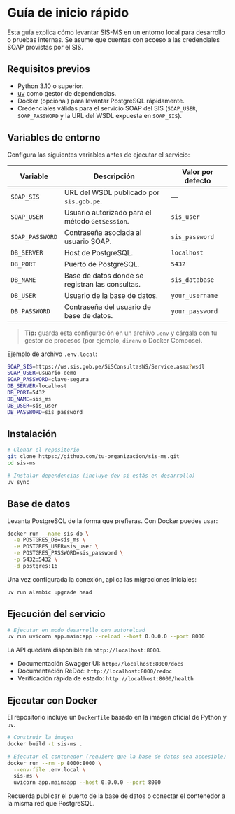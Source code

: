 # Guía de inicio rápido

Esta guía explica cómo levantar SIS-MS en un entorno local para desarrollo o pruebas internas. Se asume que cuentas con acceso a
las credenciales SOAP provistas por el SIS.

## Requisitos previos

- Python 3.10 o superior.
- [uv](https://docs.astral.sh/uv/getting-started/installation/) como gestor de dependencias.
- Docker (opcional) para levantar PostgreSQL rápidamente.
- Credenciales válidas para el servicio SOAP del SIS (`SOAP_USER`, `SOAP_PASSWORD` y la URL del WSDL expuesta en `SOAP_SIS`).

## Variables de entorno

Configura las siguientes variables antes de ejecutar el servicio:

| Variable         | Descripción                                                                                     | Valor por defecto |
| ---------------- | ----------------------------------------------------------------------------------------------- | ----------------- |
| `SOAP_SIS`       | URL del WSDL publicado por `sis.gob.pe`.                                                        | —                 |
| `SOAP_USER`      | Usuario autorizado para el método `GetSession`.                                                 | `sis_user`        |
| `SOAP_PASSWORD`  | Contraseña asociada al usuario SOAP.                                                            | `sis_password`    |
| `DB_SERVER`      | Host de PostgreSQL.                                                                             | `localhost`       |
| `DB_PORT`        | Puerto de PostgreSQL.                                                                           | `5432`            |
| `DB_NAME`        | Base de datos donde se registran las consultas.                                                 | `sis_database`    |
| `DB_USER`        | Usuario de la base de datos.                                                                    | `your_username`   |
| `DB_PASSWORD`    | Contraseña del usuario de base de datos.                                                        | `your_password`   |

> **Tip:** guarda esta configuración en un archivo `.env` y cárgala con tu gestor de procesos (por ejemplo, `direnv` o Docker Compose).

Ejemplo de archivo `.env.local`:

```bash
SOAP_SIS=https://ws.sis.gob.pe/SiSConsultasWS/Service.asmx?wsdl
SOAP_USER=usuario-demo
SOAP_PASSWORD=clave-segura
DB_SERVER=localhost
DB_PORT=5432
DB_NAME=sis_ms
DB_USER=sis_user
DB_PASSWORD=sis_password
```

## Instalación

```bash
# Clonar el repositorio
git clone https://github.com/tu-organizacion/sis-ms.git
cd sis-ms

# Instalar dependencias (incluye dev si estás en desarrollo)
uv sync
```

## Base de datos

Levanta PostgreSQL de la forma que prefieras. Con Docker puedes usar:

```bash
docker run --name sis-db \
  -e POSTGRES_DB=sis_ms \
  -e POSTGRES_USER=sis_user \
  -e POSTGRES_PASSWORD=sis_password \
  -p 5432:5432 \
  -d postgres:16
```

Una vez configurada la conexión, aplica las migraciones iniciales:

```bash
uv run alembic upgrade head
```

## Ejecución del servicio

```bash
# Ejecutar en modo desarrollo con autoreload
uv run uvicorn app.main:app --reload --host 0.0.0.0 --port 8000
```

La API quedará disponible en `http://localhost:8000`.

- Documentación Swagger UI: `http://localhost:8000/docs`
- Documentación ReDoc: `http://localhost:8000/redoc`
- Verificación rápida de estado: `http://localhost:8000/health`

## Ejecutar con Docker

El repositorio incluye un `Dockerfile` basado en la imagen oficial de Python y `uv`.

```bash
# Construir la imagen
docker build -t sis-ms .

# Ejecutar el contenedor (requiere que la base de datos sea accesible)
docker run --rm -p 8000:8000 \
  --env-file .env.local \
  sis-ms \
  uvicorn app.main:app --host 0.0.0.0 --port 8000
```

Recuerda publicar el puerto de la base de datos o conectar el contenedor a la misma red que PostgreSQL.
